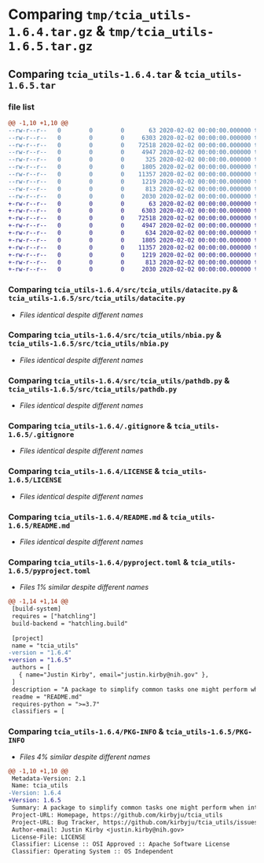 # Comparing `tmp/tcia_utils-1.6.4.tar.gz` & `tmp/tcia_utils-1.6.5.tar.gz`

## Comparing `tcia_utils-1.6.4.tar` & `tcia_utils-1.6.5.tar`

### file list

```diff
@@ -1,10 +1,10 @@
--rw-r--r--   0        0        0       63 2020-02-02 00:00:00.000000 tcia_utils-1.6.4/src/tcia_utils/__init__.py
--rw-r--r--   0        0        0     6303 2020-02-02 00:00:00.000000 tcia_utils-1.6.4/src/tcia_utils/datacite.py
--rw-r--r--   0        0        0    72518 2020-02-02 00:00:00.000000 tcia_utils-1.6.4/src/tcia_utils/nbia.py
--rw-r--r--   0        0        0     4947 2020-02-02 00:00:00.000000 tcia_utils-1.6.4/src/tcia_utils/pathdb.py
--rw-r--r--   0        0        0      325 2020-02-02 00:00:00.000000 tcia_utils-1.6.4/src/tcia_utils/utils.py
--rw-r--r--   0        0        0     1805 2020-02-02 00:00:00.000000 tcia_utils-1.6.4/.gitignore
--rw-r--r--   0        0        0    11357 2020-02-02 00:00:00.000000 tcia_utils-1.6.4/LICENSE
--rw-r--r--   0        0        0     1219 2020-02-02 00:00:00.000000 tcia_utils-1.6.4/README.md
--rw-r--r--   0        0        0      813 2020-02-02 00:00:00.000000 tcia_utils-1.6.4/pyproject.toml
--rw-r--r--   0        0        0     2030 2020-02-02 00:00:00.000000 tcia_utils-1.6.4/PKG-INFO
+-rw-r--r--   0        0        0       63 2020-02-02 00:00:00.000000 tcia_utils-1.6.5/src/tcia_utils/__init__.py
+-rw-r--r--   0        0        0     6303 2020-02-02 00:00:00.000000 tcia_utils-1.6.5/src/tcia_utils/datacite.py
+-rw-r--r--   0        0        0    72518 2020-02-02 00:00:00.000000 tcia_utils-1.6.5/src/tcia_utils/nbia.py
+-rw-r--r--   0        0        0     4947 2020-02-02 00:00:00.000000 tcia_utils-1.6.5/src/tcia_utils/pathdb.py
+-rw-r--r--   0        0        0      634 2020-02-02 00:00:00.000000 tcia_utils-1.6.5/src/tcia_utils/utils.py
+-rw-r--r--   0        0        0     1805 2020-02-02 00:00:00.000000 tcia_utils-1.6.5/.gitignore
+-rw-r--r--   0        0        0    11357 2020-02-02 00:00:00.000000 tcia_utils-1.6.5/LICENSE
+-rw-r--r--   0        0        0     1219 2020-02-02 00:00:00.000000 tcia_utils-1.6.5/README.md
+-rw-r--r--   0        0        0      813 2020-02-02 00:00:00.000000 tcia_utils-1.6.5/pyproject.toml
+-rw-r--r--   0        0        0     2030 2020-02-02 00:00:00.000000 tcia_utils-1.6.5/PKG-INFO
```

### Comparing `tcia_utils-1.6.4/src/tcia_utils/datacite.py` & `tcia_utils-1.6.5/src/tcia_utils/datacite.py`

 * *Files identical despite different names*

### Comparing `tcia_utils-1.6.4/src/tcia_utils/nbia.py` & `tcia_utils-1.6.5/src/tcia_utils/nbia.py`

 * *Files identical despite different names*

### Comparing `tcia_utils-1.6.4/src/tcia_utils/pathdb.py` & `tcia_utils-1.6.5/src/tcia_utils/pathdb.py`

 * *Files identical despite different names*

### Comparing `tcia_utils-1.6.4/.gitignore` & `tcia_utils-1.6.5/.gitignore`

 * *Files identical despite different names*

### Comparing `tcia_utils-1.6.4/LICENSE` & `tcia_utils-1.6.5/LICENSE`

 * *Files identical despite different names*

### Comparing `tcia_utils-1.6.4/README.md` & `tcia_utils-1.6.5/README.md`

 * *Files identical despite different names*

### Comparing `tcia_utils-1.6.4/pyproject.toml` & `tcia_utils-1.6.5/pyproject.toml`

 * *Files 1% similar despite different names*

```diff
@@ -1,14 +1,14 @@
 [build-system]
 requires = ["hatchling"]
 build-backend = "hatchling.build"
 
 [project]
 name = "tcia_utils"
-version = "1.6.4"
+version = "1.6.5"
 authors = [
   { name="Justin Kirby", email="justin.kirby@nih.gov" },
 ]
 description = "A package to simplify common tasks one might perform when interacting with The Cancer Imaging Archive (TCIA) via Jupyter/Python."
 readme = "README.md"
 requires-python = ">=3.7"
 classifiers = [
```

### Comparing `tcia_utils-1.6.4/PKG-INFO` & `tcia_utils-1.6.5/PKG-INFO`

 * *Files 4% similar despite different names*

```diff
@@ -1,10 +1,10 @@
 Metadata-Version: 2.1
 Name: tcia_utils
-Version: 1.6.4
+Version: 1.6.5
 Summary: A package to simplify common tasks one might perform when interacting with The Cancer Imaging Archive (TCIA) via Jupyter/Python.
 Project-URL: Homepage, https://github.com/kirbyju/tcia_utils
 Project-URL: Bug Tracker, https://github.com/kirbyju/tcia_utils/issues
 Author-email: Justin Kirby <justin.kirby@nih.gov>
 License-File: LICENSE
 Classifier: License :: OSI Approved :: Apache Software License
 Classifier: Operating System :: OS Independent
```

